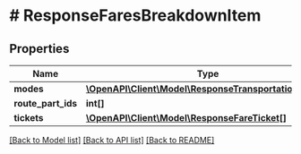 # # ResponseFaresBreakdownItem

## Properties

Name | Type | Description | Notes
------------ | ------------- | ------------- | -------------
**modes** | [**\OpenAPI\Client\Model\ResponseTransportationMode[]**](ResponseTransportationMode.md) |  |
**route_part_ids** | **int[]** |  |
**tickets** | [**\OpenAPI\Client\Model\ResponseFareTicket[]**](ResponseFareTicket.md) |  |

[[Back to Model list]](../../README.md#models) [[Back to API list]](../../README.md#endpoints) [[Back to README]](../../README.md)

